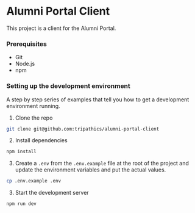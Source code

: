 # Alumni Portal Client

This project is a client for the Alumni Portal.

### Prerequisites

- Git
- Node.js
- npm

### Setting up the development environment

A step by step series of examples that tell you how to get a development environment running.

1. Clone the repo

```bash
git clone git@github.com:tripathics/alumni-portal-client
```

2. Install dependencies

```bash
npm install
```

3. Create a `.env` from the `.env.example` file at the root of the project and update the environment variables and put the actual values.

```bash
cp .env.example .env
```

3. Start the development server

```bash
npm run dev
```
